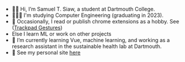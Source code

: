 - 👋🏾 Hi, I’m Samuel T. Siaw, a student at Dartmouth College.
- 👨🏾‍🎓 I'm studying Computer Engineering (graduating in 2023).
- 👀 Occasionally, I read or publish chrome extensions as a hobby. See ([Trackpad Gestures](https://chrome.google.com/webstore/detail/trackpad-gestures/fidihidllbemadhflngbncjcjjbkfecj?hl=en))
- Else I learn ML or work on other projects
- 🌱 I’m currently learning Vue, machine learning, and working as a research assistant in the sustainable health lab at Dartmouth.
- 📃 See my personal site [here](https://www.samtsiaw.me)
